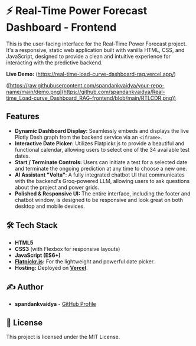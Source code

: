 # ⚡ Real-Time Power Forecast Dashboard - Frontend

This is the user-facing interface for the Real-Time Power Forecast project. It's a responsive, static web application built with vanilla HTML, CSS, and JavaScript, designed to provide a clean and intuitive experience for interacting with the predictive backend.

**Live Demo:** (https://real-time-load-curve-dashboard-rag.vercel.app/)

([https://raw.githubusercontent.com/spandankvaidya/your-repo-name/main/demo.png](https://github.com/spandankvaidya/Real-time_Load-curve_Dashboard_RAG-frontend/blob/main/RTLCDR.png)) 

## Features

- **Dynamic Dashboard Display:** Seamlessly embeds and displays the live Plotly Dash graph from the backend service via an `<iframe>`.
- **Interactive Date Picker:** Utilizes Flatpickr.js to provide a beautiful and functional calendar, allowing users to select one of the 34 available test dates.
- **Start / Terminate Controls:** Users can initiate a test for a selected date and terminate the ongoing prediction at any time to choose a new one.
- **AI Assistant "Volta"**: A fully integrated chatbot UI that communicates with the backend's Groq-powered LLM, allowing users to ask questions about the project and power grids.
- **Polished & Responsive UI:** The entire interface, including the footer and chatbot window, is designed to be responsive and look great on both desktop and mobile devices.

## 🛠️ Tech Stack

- **HTML5**
- **CSS3** (with Flexbox for responsive layouts)
- **JavaScript (ES6+)**
- **[Flatpickr.js](https://flatpickr.js.org/):** For the lightweight and powerful date picker.
- **Hosting:** Deployed on **[Vercel](https://vercel.com/)**.

## ✍️ Author

-   **spandankvaidya** - [GitHub Profile](https://github.com/spandankvaidya)

## 📄 License

This project is licensed under the MIT License.
